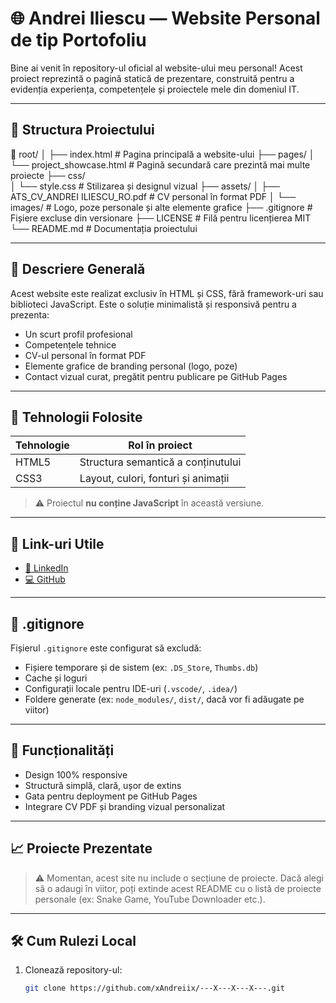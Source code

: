 # 🌐 Andrei Iliescu — Website Personal de tip Portofoliu

Bine ai venit în repository-ul oficial al website-ului meu personal! Acest proiect reprezintă o pagină statică de prezentare, construită pentru a evidenția experiența, competențele și proiectele mele din domeniul IT.

---

## 📂 Structura Proiectului

📁 root/
│
├── index.html                        # Pagina principală a website-ului
├── pages/
│   └── project_showcase.html         # Pagină secundară care prezintă mai multe proiecte
├── css/                              
│   └── style.css                     # Stilizarea și designul vizual
├── assets/
│   ├── ATS_CV_ANDREI ILIESCU_RO.pdf  # CV personal în format PDF
│   └── images/                       # Logo, poze personale și alte elemente grafice
├── .gitignore                        # Fișiere excluse din versionare
├── LICENSE                           # Filă pentru licențierea MIT
└── README.md                         # Documentația proiectului

---

## 🧠 Descriere Generală

Acest website este realizat exclusiv în HTML și CSS, fără framework-uri sau biblioteci JavaScript. Este o soluție minimalistă și responsivă pentru a prezenta:

- Un scurt profil profesional
- Competențele tehnice
- CV-ul personal în format PDF
- Elemente grafice de branding personal (logo, poze)
- Contact vizual curat, pregătit pentru publicare pe GitHub Pages

---

## 🚀 Tehnologii Folosite

| Tehnologie | Rol în proiect                         |
| ---------- | -------------------------------------- |
| HTML5      | Structura semantică a conținutului     |
| CSS3       | Layout, culori, fonturi și animații    |

> ⚠️ Proiectul **nu conține JavaScript** în această versiune.

---

## 🔗 Link-uri Utile

- [💼 LinkedIn](https://www.linkedin.com/in/andrei-iliescu-aa7910214/)
- [💻 GitHub](https://github.com/xAndreiix)

---

## 📁 .gitignore

Fișierul `.gitignore` este configurat să excludă:

- Fișiere temporare și de sistem (ex: `.DS_Store`, `Thumbs.db`)
- Cache și loguri
- Configurații locale pentru IDE-uri (`.vscode/`, `.idea/`)
- Foldere generate (ex: `node_modules/`, `dist/`, dacă vor fi adăugate pe viitor)

---

## 🧩 Funcționalități

- Design 100% responsive
- Structură simplă, clară, ușor de extins
- Gata pentru deployment pe GitHub Pages
- Integrare CV PDF și branding vizual personalizat

---

## 📈 Proiecte Prezentate

> ⚠️ Momentan, acest site nu include o secțiune de proiecte. Dacă alegi să o adaugi în viitor, poți extinde acest README cu o listă de proiecte personale (ex: Snake Game, YouTube Downloader etc.).

---

## 🛠️ Cum Rulezi Local

1. Clonează repository-ul:
   ```bash
   git clone https://github.com/xAndreiix/---X---X---X---.git
